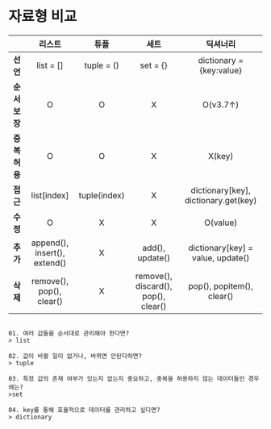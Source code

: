 # 자료형 비교
| |리스트|튜플|세트|딕셔너리|
|:---:|:---:|:---:|:---:|:---:|
|**선언**|list = []|tuple = ()|set = {}|dictionary = {key:value}|
|**순서보장**|O|O|X|O(v3.7↑)|
|**중복허용**|O|O|X|X(key)|
|**접근**|list[index]|tuple(index)|X|dictionary[key], dictionary.get(key)|
|**수정**|O|X|X|O(value)|
|**추가**|append(), insert(), extend()|X|add(), update()|dictionary[key] = value, update()|
|**삭제**|remove(), pop(), clear()|X|remove(), discard(), pop(), clear()|pop(), popitem(), clear()|


##
```
01. 여러 값들을 순서대로 관리해야 한다면?
> list

02. 값이 바뀔 일이 없거나, 바뀌면 안된다하면?
> tuple

03. 특정 값의 존재 여부가 있는지 없는지 중요하고, 중복을 허용하지 않는 데이터들인 경우에는?
>set

04. key를 통해 효율적으로 데이터를 관리하고 싶다면?
> dictionary
```
